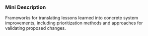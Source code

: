 ### Mini Description

Frameworks for translating lessons learned into concrete system improvements, including prioritization methods and approaches for validating proposed changes.
